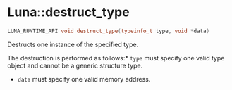 # Luna::destruct_type

```c++
LUNA_RUNTIME_API void destruct_type(typeinfo_t type, void *data)
```

Destructs one instance of the specified type. 

The destruction is performed as follows:* `type` must specify one valid type object and cannot be a generic structure type.

* `data` must specify one valid memory address. 


